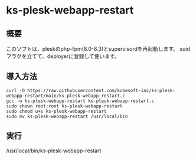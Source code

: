# ks-plesk-webapp-restart

## 概要

このソフトは、pleskのphp-fpm(8.0-8.3)とsupervisordを再起動します。
suidフラグを立てて、deployerに登録して使います。

## 導入方法

```
curl -O https://raw.githubusercontent.com/kobesoft-inc/ks-plesk-webapp-restart/main/ks-plesk-webapp-restart.c
gcc -o ks-plesk-webapp-restart ks-plesk-webapp-restart.c
sudo chown root:root ks-plesk-webapp-restart
sudo chmod u+s ks-plesk-webapp-restart
sudo mv ks-plesk-webapp-restart /usr/local/bin
```

## 実行

/usr/local/bin/ks-plesk-webapp-restart
